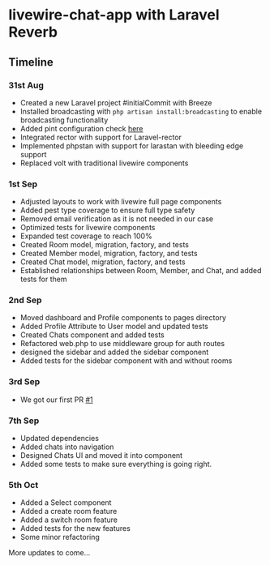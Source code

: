 # livewire-chat-app with Laravel Reverb
## Timeline

### 31st Aug
- Created a new Laravel project #initialCommit with Breeze
- Installed broadcasting with `php artisan install:broadcasting` to enable broadcasting functionality
- Added pint configuration check [here](/pint.json)
- Integrated rector with support for Laravel-rector  
- Implemented phpstan with support for larastan with bleeding edge support
- Replaced volt with traditional livewire components

### 1st Sep
- Adjusted layouts to work with livewire full page components
- Added pest type coverage to ensure full type safety
- Removed email verification as it is not needed in our case
- Optimized tests for livewire components
- Expanded test coverage to reach 100%
- Created Room model, migration, factory, and tests
- Created Member model, migration, factory, and tests
- Created Chat model, migration, factory, and tests
- Established relationships between Room, Member, and Chat, and added tests for them

### 2nd Sep
- Moved dashboard and Profile components to pages directory
- Added Profile Attribute to User model and updated tests
- Created Chats component and added tests
- Refactored web.php to use middleware group for auth routes
- designed the sidebar and added the sidebar component
- Added tests for the sidebar component with and without rooms

### 3rd Sep
- We got our first PR [#1](https://github.com/MrPunyapal/livewire-chat-app/pull/1)

### 7th Sep
- Updated dependencies
- Added chats into navigation
- Designed Chats UI and moved it into component
- Added some tests to make sure everything is going right.

### 5th Oct
- Added a Select component
- Added a create room feature
- Added a switch room feature
- Added tests for the new features
- Some minor refactoring

More updates to come... 

